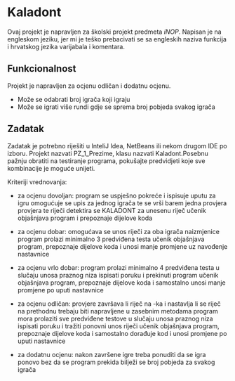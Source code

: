# Kaladont

Ovaj projekt je napravljen za školski projekt predmeta _iNOP_.
Napisan je na engleskom jeziku, jer mi je teško prebacivati se sa engleskih naziva funkcija i hrvatskog jezika
varijabala i komentara.

## Funkcionalnost

Projekt je napravljen za ocjenu odličan i dodatnu ocjenu.

- Može se odabrati broj igrača koji igraju
- Može se igrati više rundi gdje se sprema broj pobjeda svakog igrača

## Zadatak

Zadatak je potrebno riješiti u InteliJ Idea, NetBeans ili nekom drugom IDE po izboru.
Projekt nazvati PZ_1_Prezime, klasu nazvati Kaladont.Posebnu pažnju obratiti na testiranje programa, pokušajte
predvidjeti koje sve kombinacije je moguće unijeti.

Kriteriji vrednovanja:

- za ocjenu dovoljan:
  program se uspješno pokreće i ispisuje uputu za igru
  omogućuje se upis za jednog igrača te se vrši barem jedna provjera provjera te riječi
  detektira se KALADONT za unesenu riječ
  učenik objašnjava program i prepoznaje dijelove koda


- za ocjenu dobar:
  omogućava se unos riječi za oba igrača naizmjenice
  program prolazi minimalno 3 predviđena testa
  učenik objašnjava program, prepoznaje dijelove koda i unosi manje promjene uz navođenje nastavnice


- za ocjenu vrlo dobar:
  program prolazi minimalno 4 predviđena testa
  u slučaju unosa praznog niza ispisati poruku i prekinuti program
  učenik objašnjava program, prepoznaje dijelove koda i samostalno unosi manje promjene po uputi nastavnice


- za ocjenu odličan:
  provjere završava li riječ na -ka i nastavlja li se riječ na prethodnu trebaju biti napravljene u zasebnim metodama
  program mora prolaziti sve predviđene testove
  u slučaju unosa praznog niza ispisati poruku i tražiti ponovni unos riječi
  učenik objašnjava program, prepoznaje dijelove koda i samostalno dorađuje kod i unosi promjene po uputi nastavnice


- za dodatnu ocjenu: nakon završene igre treba ponuditi da se igra ponovo bez da se program prekida
  bilježi se broj pobjeda za svakog igrača